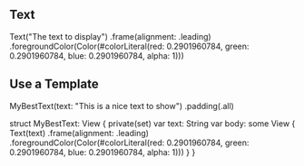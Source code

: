
## Text
Text("The text to display")
      .frame(alignment: .leading)
      .foregroundColor(Color(#colorLiteral(red: 0.2901960784, green: 0.2901960784, blue: 0.2901960784, alpha: 1)))


## Use a Template

MyBestText(text: "This is a nice text to show")
        .padding(.all)


struct MyBestText: View {
  private(set) var text: String
  var body: some View {
    Text(text)
      .frame(alignment: .leading)
      .foregroundColor(Color(#colorLiteral(red: 0.2901960784, green: 0.2901960784, blue: 0.2901960784, alpha: 1)))
  }
}
